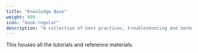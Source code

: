 ```yaml
---
title: "Knowledge Base"
weight: 899
icon: "book-regular"
description: "A collection of best practices, troubleshooting and technical reference guides."
---
```


This houses all the tutorials and reference materials.